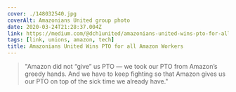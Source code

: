 ```yaml
---
cover: ./148032540.jpg
coverAlt: Amazonians United group photo
date: 2020-03-24T21:28:37.004Z
link: https://medium.com/@dch1united/amazonians-united-wins-pto-for-all-amazon-workers-f17e6ffbb192
tags: [link, unions, amazon, tech]
title: Amazonians United Wins PTO for all Amazon Workers
---
```


> "Amazon did not “give” us PTO — we took our PTO from Amazon’s greedy hands. And we have to keep fighting so that Amazon gives us our PTO on top of the sick time we already have."
